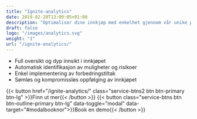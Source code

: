```yaml
---
title: "Ignite-analytics"
date: 2019-02-20T13:09:05+01:00
description: "Optimaliser dine innkjøp med enkelhet gjennom vår unike plattform for strategisk innkjøp​"
draft: false
logo: "/images/analytics.svg"
weight: "1"
url: "/ignite-analytics/"
---
```

+ <i class="fas fa-chart-bar" style="color: #3C6FE9"></i>Full oversikt og dyp ​innsikt i innkjøpet
+ <i class="fas fa-exclamation-triangle" style="color: #3C6FE9"></i>Automatisk identifikasjon av muligheter og risikoer
+ <i class="fas fa-magic" style="color: #3C6FE9"></i>Enkel implementering ​av forbedringstiltak         
+ <i class="fas fa-sync" style="color: #3C6FE9"></i>Sømløs og kompromissløs ​oppfølging av innkjøpet

{{< button href="/ignite-analytics/" class="service-btns2 btn btn-primary btn-lg" >}}Finn ut mer{{< /button >}}
{{< button class="service-btns btn btn-outline-primary btn-lg" data-toggle="modal" data-target="#modalbooknor">}}Book en demo{{< /button >}}
